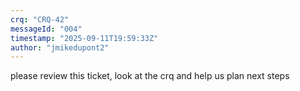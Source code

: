 ```yaml
---
crq: "CRQ-42"
messageId: "004"
timestamp: "2025-09-11T19:59:33Z"
author: "jmikedupont2"
---
```


please review this ticket, look at the crq and help us plan next steps
